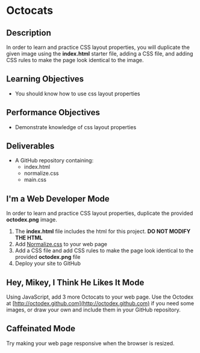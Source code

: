 # Octocats

## Description

In order to learn and practice CSS layout properties, you will duplicate the given image using the **index.html** starter file, adding a CSS file, and adding CSS rules to make the page look identical to the image.

## Learning Objectives

* You should know how to use css layout properties

## Performance Objectives

* Demonstrate knowledge of css layout properties

## Deliverables

* A GitHub repository containing:
    * index.html
    * normalize.css
    * main.css

## I'm a Web Developer Mode

In order to learn and practice CSS layout properties, duplicate the provided **octodex.png** image.

1. The **index.html** file includes the html for this project. **DO NOT MODIFY THE HTML**
2. Add [Normalize.css](https://necolas.github.io/normalize.css/) to your web page
3. Add a CSS file and add CSS rules to make the page look identical to the provided **octodex.png** file
4. Deploy your site to GitHub

## Hey, Mikey, I Think He Likes It Mode

Using JavaScript, add 3 more Octocats to your web page. Use the Octodex at [http://octodex.github.com](http://octodex.github.com) if you need some images, or draw your own and include them in your GitHub repository.

## Caffeinated Mode

Try making your web page responsive when the browser is resized.
